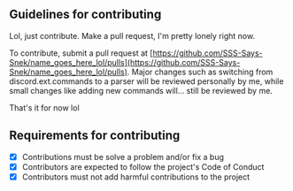## Guidelines for contributing

Lol, just contribute. Make a pull request, I'm pretty lonely right now.

To contribute, submit a pull request at [https://github.com/SSS-Says-Snek/name_goes_here_lol/pulls](https://github.com/SSS-Says-Snek/name_goes_here_lol/pulls).
Major changes such as switching from discord.ext.commands to a parser will be reviewed personally by me,
while small changes like adding new commands will... still be reviewed by me.

That's it for now lol

## Requirements for contributing
- [X] Contributions must be solve a problem and/or fix a bug
- [X] Contributors are expected to follow the project's Code of Conduct
- [X] Contributors must not add harmful contributions to the project
